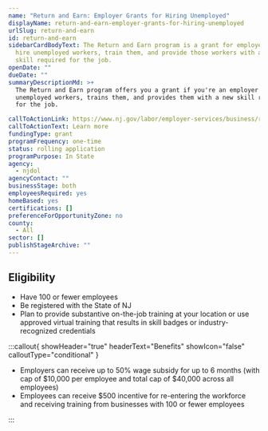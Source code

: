 ```yaml
---
name: "Return and Earn: Employer Grants for Hiring Unemployed"
displayName: return-and-earn-employer-grants-for-hiring-unemployed
urlSlug: return-and-earn
id: return-and-earn
sidebarCardBodyText: The Return and Earn program is a grant for employers who
  hire unemployed workers, train them, and provide those workers with a new
  skill required for the job.
openDate: ""
dueDate: ""
summaryDescriptionMd: >+
  The Return and Earn program offers you a grant if you're an employer who hires
  unemployed workers, trains them, and provides them with a new skill required
  for the job.

callToActionLink: https://www.nj.gov/labor/employer-services/business/returnandearn.shtml
callToActionText: Learn more
fundingType: grant
programFrequency: one-time
status: rolling application
programPurpose: In State
agency:
  - njdol
agencyContact: ""
businessStage: both
employeesRequired: yes
homeBased: yes
certifications: []
preferenceForOpportunityZone: no
county:
  - All
sector: []
publishStageArchive: ""
---
```


## Eligibility

- Have 100 or fewer employees
- Be registered with the State of NJ
- Plan to provide substantive on-the-job training at your location or use approved virtual training that results in skill badges or industry-recognized credentials

:::callout{ showHeader="true" headerText="Benefits" showIcon="false" calloutType="conditional" }

- Employers can receive up to 50% wage subsidy for up to 6 months (with cap of $10,000 per employee and total cap of $40,000 across all employees)
- Employees can receive $500 incentive for re-entering the workforce and receiving training from businesses with 100 or fewer employees

:::
